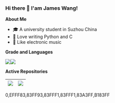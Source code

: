 ### Hi there 👋 I'am James Wang!

**About Me**
- 🎓 A university student in Suzhou China
- 🙊 Love writing Python and C
- 🎵 Like electronic music

**Grade and Languages**

<img align="center" src="https://github-readme-stats.vercel.app/api?username=james-wangx&hide_title=true&hide_border=true&show_icons=true&include_all_commits=true&count_private=true&theme=buefy&line_height=20&bg_color=0,DF83FF,8388FF,83F7FF"/><img align="center" src="https://github-readme-stats.vercel.app/api/top-langs/?username=james-wangx&layout=compact&theme=buefy&hide_border=true&hide_title=true&langs_count=6&exclude_repo=pandas-notes&bg_color=0,83F7FF,83FF8D,F4FF83&hide=html,css,jupyter notebook,cmake" />


**Active Repositories**

| <a href="https://github.com/james-wangx/dsaa"><img align="center" src="https://github-readme-stats.vercel.app/api/pin/?username=james-wangx&repo=dsaa&theme=buefy" /></a> | <a href="https://github.com/james-wangx/minigrep"><img align="center" src="https://github-readme-stats.vercel.app/api/pin/?username=james-wangx&repo=minigrep&theme=buefy" /></a> |
| ------------- | ------------- |

0,EFFF83,83FF93,83FFF1,83FFF1,83A3FF,B183FF
